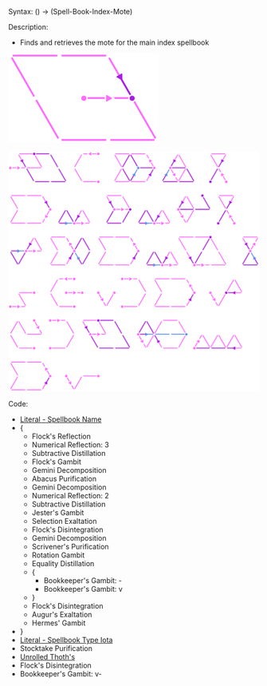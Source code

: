 Syntax:
() -> (Spell-Book-Index-Mote)

Description:
* Finds and retrieves the mote for the main index spellbook


![](../../../Images/Get%20Index%20(Mote%20Foci)%20Pattern.png)
 
![](../../../Images/Get%20Index%20(Mote%20Foci)%20Code.png)

Code:
* [Literal - Spellbook Name](Literal%20-%20Spellbook%20Name.md)
* {
	* Flock's Reflection
	* Numerical Reflection: 3
	* Subtractive Distillation
	* Flock's Gambit
	* Gemini Decomposition
	* Abacus Purification
	* Gemini Decomposition
	* Numerical Reflection: 2
	* Subtractive Distillation
	* Jester's Gambit
	* Selection Exaltation
	* Flock's Disintegration
	* Gemini Decomposition
	* Scrivener's Purification
	* Rotation Gambit
	* Equality Distillation
	* {
		*   Bookkeeper's Gambit: -
		*   Bookkeeper's Gambit: v
	* }
	* Flock's Disintegration
	* Augur's Exaltation
	* Hermes' Gambit
* }
* [Literal - Spellbook Type Iota](Literal%20-%20Spellbook%20Type%20Iota.md)
* Stocktake Purification
* [Unrolled Thoth's](../../Loop%20Unrolling/Unrolled%20Thoth's/Unrolled%20Thoth's.md)
* Flock's Disintegration
* Bookkeeper's Gambit: v-